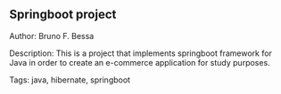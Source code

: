 ## Springboot project

Author: Bruno F. Bessa

Description: This is a project that implements springboot framework for Java in order to create an e-commerce application for study purposes.

Tags: java, hibernate, springboot
